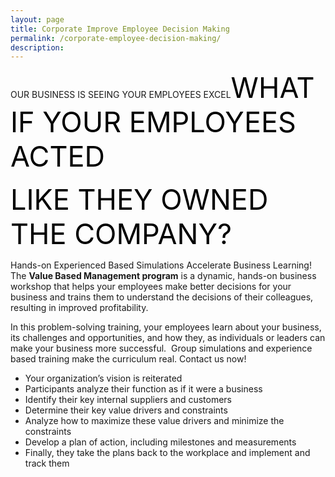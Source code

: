 ```yaml
---
layout: page
title: Corporate Improve Employee Decision Making
permalink: /corporate-employee-decision-making/
description:
---
```

OUR BUSINESS IS SEEING YOUR EMPLOYEES EXCEL<span style="color: #000; font-size: 45px;">WHAT IF YOUR EMPLOYEES ACTED </span>

<span style="color: #000; font-size: 45px;">LIKE THEY OWNED THE COMPANY?</span>
<p style="text-align: left;">Hands-on Experienced Based Simulations Accelerate Business Learning! The <strong>Value Based Management program</strong> is a dynamic, hands-on business workshop that helps your employees make better decisions for your business and trains them to understand the decisions of their colleagues, resulting in improved profitability.</p>
<p style="text-align: left;">In this problem-solving training, your employees learn about your business, its challenges and opportunities, and how they, as individuals or leaders can make your business more successful.  Group simulations and experience based training make the curriculum real. Contact us now!</p>

<ul>
 	<li style="text-align: left;">Your organization’s vision is reiterated</li>
 	<li style="text-align: left;">Participants analyze their function as if it were a business</li>
 	<li style="text-align: left;">Identify their key internal suppliers and customers</li>
 	<li style="text-align: left;">Determine their key value drivers and constraints</li>
 	<li style="text-align: left;">Analyze how to maximize these value drivers and minimize the constraints</li>
 	<li style="text-align: left;">Develop a plan of action, including milestones and measurements</li>
 	<li style="text-align: left;">Finally, they take the plans back to the workplace and implement and track them</li>
</ul>
<style>div.wpforms-container-full .wpforms-form input, div.wpforms-container-full .wpforms-form button, div.wpforms-container-full .wpforms-form .wpforms-page-button{background:#000!important;}</style>


